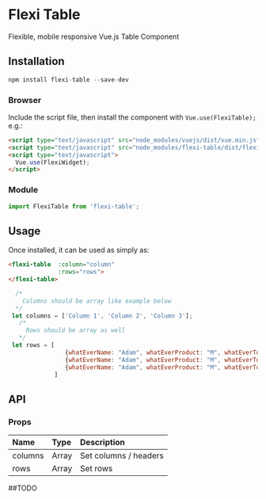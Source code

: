 # Flexi Table

Flexible, mobile responsive Vue.js Table Component

## Installation

```js
npm install flexi-table --save-dev
```

### Browser

Include the script file, then install the component with `Vue.use(FlexiTable);` e.g.:

```html
<script type="text/javascript" src="node_modules/vuejs/dist/vue.min.js"></script>
<script type="text/javascript" src="node_modules/flexi-table/dist/flexi-table.min.js"></script>
<script type="text/javascript">
  Vue.use(FlexiWidget);
</script>
```

### Module

```js
import FlexiTable from 'flexi-table';
```

## Usage

Once installed, it can be used as simply as:

```html
<flexi-table  :column="column"
              :rows="rows">
</flexi-table>
```

```javascript
  /*
    Columns should be array like example below
  */
 let columns = ['Column 1', 'Column 2', 'Column 3'];
   /*
     Rows should be array as well
   */
 let rows = [
                {whatEverName: "Adam", whatEverProduct: "M", whatEverTotal: "Sunflower"},
                {whatEverName: "Adam", whatEverProduct: "M", whatEverTotal: "Sunflower"},
                {whatEverName: "Adam", whatEverProduct: "M", whatEverTotal: "Sunflower"},
             ] 
```

## API

### Props

| Name        | Type           | Description                                                             |
| :-----      | :-------       | :----------------------------------------------- |
| columns       | Array        | Set columns / headers                            |
| rows          | Array        | Set rows                                         |



##TODO